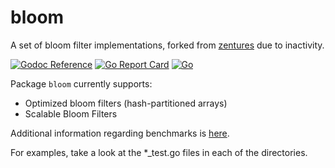 bloom
=====
A set of bloom filter implementations, forked from [zentures](https://github.com/zentures/bloom) due to inactivity.

[![Godoc Reference](https://img.shields.io/badge/godoc-reference-blue.svg?style=flat-square)](https://godoc.org/github.com/blocknative/bloom)
[![Go Report Card](https://goreportcard.com/badge/github.com/SentimensRG/ctx?style=flat-square)](https://goreportcard.com/report/github.com/blocknative/bloom)
[![Go](https://github.com/blocknative/bloom/actions/workflows/go.yml/badge.svg)](https://github.com/blocknative/bloom/actions/workflows/go.yml)

Package `bloom` currently supports:

* Optimized bloom filters (hash-partitioned arrays)
* Scalable Bloom Filters

Additional information regarding benchmarks is [here](http://zhen.org/blog/benchmarking-bloom-filters-and-hash-functions-in-go/).

For examples, take a look at the *_test.go files in each of the directories.
